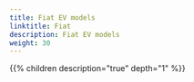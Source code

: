 ```yaml
---
title: Fiat EV models
linktitle: Fiat
description: Fiat EV models
weight: 30
---
```

{{% children description="true" depth="1" %}}
